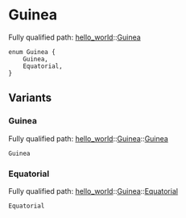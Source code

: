 # Guinea

Fully qualified path: [hello_world](./hello_world.md)::[Guinea](./hello_world-Guinea.md)

<pre><code class="language-cairo">enum Guinea {
    Guinea,
    Equatorial,
}</code></pre>

## Variants

### Guinea

Fully qualified path: [hello_world](./hello_world.md)::[Guinea](./hello_world-Guinea.md)::[Guinea](./hello_world-Guinea.md#guinea-1)

<pre><code class="language-cairo">Guinea</code></pre>


### Equatorial

Fully qualified path: [hello_world](./hello_world.md)::[Guinea](./hello_world-Guinea.md)::[Equatorial](./hello_world-Guinea.md#equatorial)

<pre><code class="language-cairo">Equatorial</code></pre>


